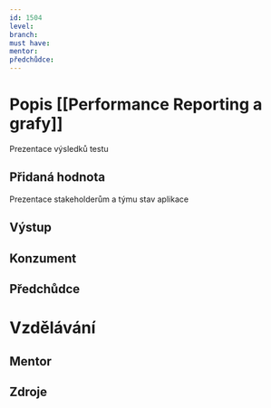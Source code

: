 ```yaml
---
id: 1504
level: 
branch: 
must have: 
mentor: 
předchůdce: 
---
```



# Popis [[Performance Reporting a grafy]]
Prezentace výsledků testu

## Přidaná hodnota
Prezentace stakeholderům a týmu stav aplikace

## Výstup


## Konzument


## Předchůdce


# Vzdělávání


## Mentor


## Zdroje